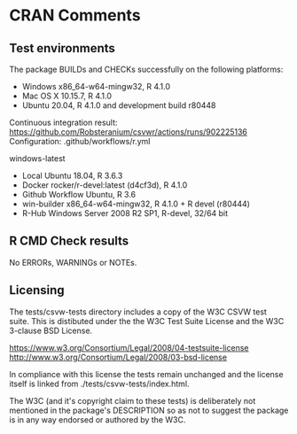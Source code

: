 # CRAN Comments

## Test environments

The package BUILDs and CHECKs successfully on the following platforms:

- Windows x86_64-w64-mingw32, R 4.1.0
- Mac OS X 10.15.7, R 4.1.0
- Ubuntu 20.04, R 4.1.0 and development build r80448

Continuous integration result: https://github.com/Robsteranium/csvwr/actions/runs/902225136
Configuration: .github/workflows/r.yml

windows-latest

* Local Ubuntu 18.04, R 3.6.3
* Docker rocker/r-devel:latest (d4cf3d), R 4.1.0
* Github Workflow Ubuntu, R 3.6 
* win-builder x86_64-w64-mingw32, R 4.1.0 + R devel (r80444)
* R-Hub Windows Server 2008 R2 SP1, R-devel, 32/64 bit

## R CMD Check results

No ERRORs, WARNINGs or NOTEs.

## Licensing

The tests/csvw-tests directory includes a copy of the W3C CSVW test suite. This
is distibuted under the the W3C Test Suite License and the W3C 3-clause BSD
License.

https://www.w3.org/Consortium/Legal/2008/04-testsuite-license
http://www.w3.org/Consortium/Legal/2008/03-bsd-license

In compliance with this license the tests remain unchanged and the license
itself is linked from ./tests/csvw-tests/index.html.

The W3C (and it's copyright claim to these tests) is deliberately not mentioned
in the package's DESCRIPTION so as not to suggest the package is in any way
endorsed or authored by the W3C.
